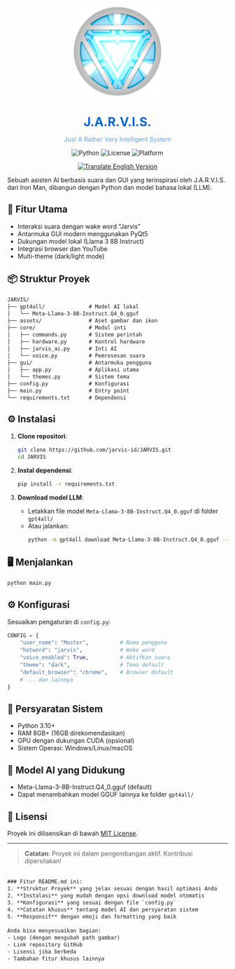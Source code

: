 <div align="center">
  <img src="assets/logo.png" alt="JARVIS Logo" width="200">
</div>

<div align="center">
  <h1 style="color:#0366d6; margin-bottom:10px">
    J.A.R.V.I.S.
  </h1>
  <p style="color:#58a6ff" align="center">Just A Rather Very Intelligent System</p>
</div>

<div align="center">
  
  ![Python](https://img.shields.io/badge/Python-3.10%2B-blue)
  ![License](https://img.shields.io/badge/License-MIT-green)
  ![Platform](https://img.shields.io/badge/Platform-Windows%20%7C%20Linux%20%7C%20macOS-lightgrey)

</div>

<p align="center">
  <a href="./README-en.md">
    <img src="https://img.shields.io/badge/Translate%20to %20English%20Version-%E2%86%92-blue" alt="Translate English Version">
  </a>
</p>

Sebuah asisten AI berbasis suara dan GUI yang terinspirasi oleh J.A.R.V.I.S. dari Iron Man, dibangun dengan Python dan model bahasa lokal (LLM).

## 🚀 Fitur Utama
- Interaksi suara dengan wake word "Jarvis"
- Antarmuka GUI modern menggunakan PyQt5
- Dukungan model lokal (Llama 3 8B Instruct)
- Integrasi browser dan YouTube
- Multi-theme (dark/light mode)

## 📦 Struktur Proyek
```
JARVIS/
├── gpt4all/              # Model AI lokal
│   └── Meta-Llama-3-8B-Instruct.Q4_0.gguf
├── assets/               # Aset gambar dan ikon
├── core/                 # Modul inti
│   ├── commands.py       # Sistem perintah
│   ├── hardware.py       # Kontrol hardware
│   ├── jarvis_ai.py      # Inti AI
│   └── voice.py          # Pemrosesan suara
├── gui/                  # Antarmuka pengguna
│   ├── app.py            # Aplikasi utama
│   └── themes.py         # Sistem tema
├── config.py             # Konfigurasi
├── main.py               # Entry point
└── requirements.txt      # Dependensi
```

## ⚙️ Instalasi
1. **Clone repositori**:
   ```bash
   git clone https://github.com/jarvis-id/JARVIS.git
   cd JARVIS
   ```

2. **Instal dependensi**:
   ```bash
   pip install -r requirements.txt
   ```

3. **Download model LLM**:
   - Letakkan file model `Meta-Llama-3-8B-Instruct.Q4_0.gguf` di folder `gpt4all/`
   - Atau jalankan:
     ```bash
     python -m gpt4all download Meta-Llama-3-8B-Instruct.Q4_0.gguf --path gpt4all/
     ```

## 🖥️ Menjalankan
```bash
python main.py
```

## ⚙️ Konfigurasi
Sesuaikan pengaturan di `config.py`:
```python
CONFIG = {
    "user_name": "Master",          # Nama pengguna
    "hotword": "jarvis",            # Wake word
    "voice_enabled": True,          # Aktifkan suara
    "theme": "dark",                # Tema default
    "default_browser": "chrome",    # Browser default
    # ... dan lainnya
}
```

## 📌 Persyaratan Sistem
- Python 3.10+
- RAM 8GB+ (16GB direkomendasikan)
- GPU dengan dukungan CUDA (opsional)
- Sistem Operasi: Windows/Linux/macOS

## 🤖 Model AI yang Didukung
- Meta-Llama-3-8B-Instruct.Q4_0.gguf (default)
- Dapat menambahkan model GGUF lainnya ke folder `gpt4all/`

## 📄 Lisensi
Proyek ini dilisensikan di bawah [MIT License](LICENSE.txt).

---

> **Catatan**: Proyek ini dalam pengembangan aktif. Kontribusi dipersilakan!
```

### Fitur README.md ini:
1. **Struktur Proyek** yang jelas sesuai dengan hasil optimasi Anda
2. **Instalasi** yang mudah dengan opsi download model otomatis
3. **Konfigurasi** yang sesuai dengan file `config.py`
4. **Catatan khusus** tentang model AI dan persyaratan sistem
5. **Responsif** dengan emoji dan formatting yang baik

Anda bisa menyesuaikan bagian:
- Logo (dengan mengubah path gambar)
- Link repository GitHub
- Lisensi jika berbeda
- Tambahan fitur khusus lainnya
